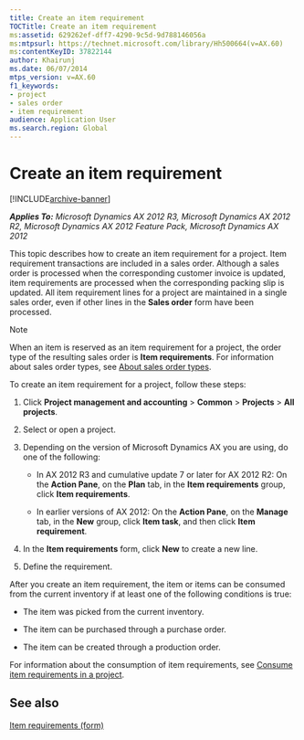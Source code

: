 ```yaml
---
title: Create an item requirement
TOCTitle: Create an item requirement
ms:assetid: 629262ef-dff7-4290-9c5d-9d788146056a
ms:mtpsurl: https://technet.microsoft.com/library/Hh500664(v=AX.60)
ms:contentKeyID: 37822144
author: Khairunj
ms.date: 06/07/2014
mtps_version: v=AX.60
f1_keywords:
- project
- sales order
- item requirement
audience: Application User
ms.search.region: Global
---
```


# Create an item requirement 


[!INCLUDE[archive-banner](includes/archive-banner.md)]


_**Applies To:** Microsoft Dynamics AX 2012 R3, Microsoft Dynamics AX 2012 R2, Microsoft Dynamics AX 2012 Feature Pack, Microsoft Dynamics AX 2012_

This topic describes how to create an item requirement for a project. Item requirement transactions are included in a sales order. Although a sales order is processed when the corresponding customer invoice is updated, item requirements are processed when the corresponding packing slip is updated. All item requirement lines for a project are maintained in a single sales order, even if other lines in the **Sales order** form have been processed.


> [!NOTE]
> <P>When an item is reserved as an item requirement for a project, the order type of the resulting sales order is <STRONG>Item requirements</STRONG>. For information about sales order types, see <A href="about-sales-order-types.md">About sales order types</A>.</P>



To create an item requirement for a project, follow these steps:

1.  Click **Project management and accounting** \> **Common** \> **Projects** \> **All projects**.

2.  Select or open a project.

3.  Depending on the version of Microsoft Dynamics AX you are using, do one of the following:
    
      - In AX 2012 R3 and cumulative update 7 or later for AX 2012 R2: On the **Action Pane**, on the **Plan** tab, in the **Item requirements** group, click **Item requirements**.
    
      - In earlier versions of AX 2012: On the **Action Pane**, on the **Manage** tab, in the **New** group, click **Item task**, and then click **Item requirement**.

4.  In the **Item requirements** form, click **New** to create a new line.

5.  Define the requirement.

After you create an item requirement, the item or items can be consumed from the current inventory if at least one of the following conditions is true:

  - The item was picked from the current inventory.

  - The item can be purchased through a purchase order.

  - The item can be created through a production order.

For information about the consumption of item requirements, see [Consume item requirements in a project](consume-item-requirements-in-a-project.md).

## See also

[Item requirements (form)](https://technet.microsoft.com/library/aa552021\(v=ax.60\))

  


